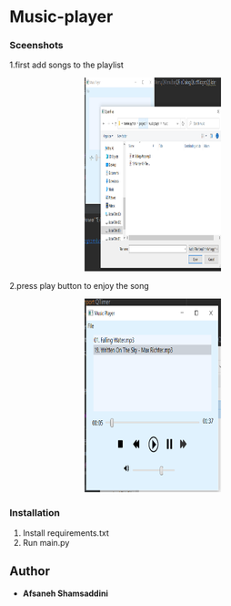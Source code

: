 # Music-player
### Sceenshots
 1.first add songs to the playlist

<p align="center">
   <img width="240" height="340"src="icon/playlist.png">
</p>

 2.press play button to enjoy the song 

<p align="center">
   <img width="240" height="340"src="icon/player.png">
</p>

### Installation
1. Install requirements.txt
2. Run main.py

## Author
* **Afsaneh Shamsaddini**
